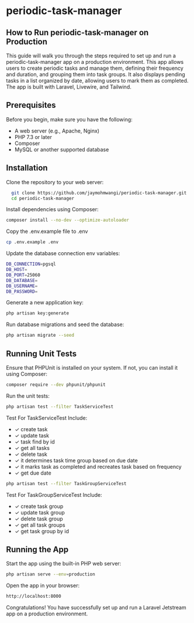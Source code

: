 # periodic-task-manager

## How to Run periodic-task-manager on Production

This guide will walk you through the steps required to set up and run a periodic-task-manager app on a production environment. This app allows users to create periodic tasks and manage them, defining their frequency and duration, and grouping them into task groups. It also displays pending tasks in a list organized by date, allowing users to mark them as completed. The app is built with Laravel, Livewire, and Tailwind.

## Prerequisites
Before you begin, make sure you have the following:

- A web server (e.g., Apache, Nginx)
- PHP 7.3 or later
- Composer
- MySQL or another supported database

## Installation

Clone the repository to your web server:
```bash
  git clone https://github.com/jaymohmwangi/periodic-task-manager.git
  cd periodic-task-manager
```

Install dependencies using Composer:
```bash
composer install --no-dev --optimize-autoloader
```

Copy the .env.example file to .env 
```bash
cp .env.example .env
```
Update the database connection env variables:
```bash
DB_CONNECTION=pgsql
DB_HOST=
DB_PORT=25060
DB_DATABASE=
DB_USERNAME=
DB_PASSWORD=
```
Generate a new application key:
```bash
php artisan key:generate
```
Run database migrations and seed the database:
```bash
php artisan migrate --seed
```

## Running Unit Tests
Ensure that PHPUnit is installed on your system. If not, you can install it using Composer:
```bash
composer require --dev phpunit/phpunit
```
Run the unit tests:
```bash
php artisan test --filter TaskServiceTest
```
Test For TaskServiceTest Include:
  - ✓ create task
  - ✓ update task
  - ✓ task find by id
  - ✓ get all tasks
  - ✓ delete task
  - ✓ it determines task time group based on due date
  - ✓ it marks task as completed and recreates task based on frequency
  - ✓ get due date
  
```bash
php artisan test --filter TaskGroupServiceTest
```
Test For TaskGroupServiceTest Include:
  - ✓ create task group
  - ✓ update task group
  - ✓ delete task group
  - ✓ get all task groups
  - ✓ get task group by id

## Running the App
Start the app using the built-in PHP web server:
```bash
php artisan serve --env=production
```
Open the app in your browser:
```bash
http://localhost:8000
```
Congratulations! You have successfully set up and run a Laravel Jetstream app on a production environment.
